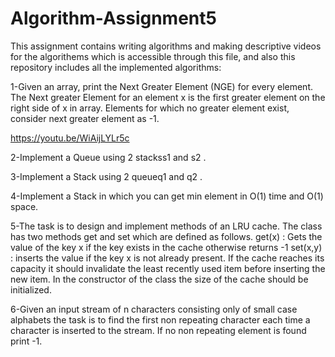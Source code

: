 # Algorithm-Assignment5

This assignment contains writing algorithms and making descriptive videos for the algorithems which is accessible through this file,
and also this repository includes all the implemented algorithms:

1-Given an array, print the Next Greater Element (NGE) for every element. The Next greater Element for an element x is the first greater element on the right side of x in array. Elements for which no greater element exist, consider next greater element as -1.

https://youtu.be/WiAijLYLr5c

2-Implement a Queue using 2 stackss1 and s2 .



3-Implement a Stack using 2 queueq1 and q2 .



4-Implement a Stack in which you can get min element in O(1) time and O(1) space.



5-The task is to design and implement methods of an LRU cache. The class has two methods get and set which are defined as follows.
get(x)   : Gets the value of the key x if the key exists in the cache otherwise returns -1
set(x,y) : inserts the value if the key x is not already present. If the cache reaches its capacity it should invalidate the least recently used item before inserting the new item.
In the constructor of the class the size of the cache should be initialized.




6-Given an input stream of n characters consisting only of small case alphabets the task is to find the first non repeating character each time a character is inserted to the stream. If no non repeating element is found print -1.
